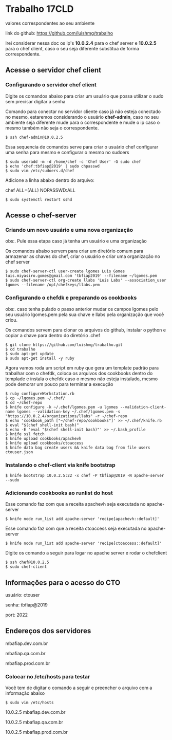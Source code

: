 # Trabalho 17CLD
valores correspondentes ao seu ambiente

link do github: https://github.com/luishmg/trabalho

Irei considerar nessa doc os ip's **10.0.2.4** para o chef server
e **10.0.2.5** para o chef client, caso o seu seja diferente substitua
de forma correspondente.

## Acesse o servidor chef client
### Configurando o servidor chef client 
Digite os comandos abaixo para criar um usuário que possa utilizar o sudo sem precisar digitar a senha

Comando para conectar no servidor cliente caso já não esteja conectado no mesmo, estaremos considerando
o usuário **chef-admin**, caso no seu ambiente seja diferente mude para o correspondente e mude o ip caso
o mesmo também não seja o correspondente.

    $ ssh chef-admin@10.0.2.5

Essa sequencia de comandos serve para criar o usuário chef configurar uma senha para
mesmo e configurar o mesmo no sudoers

    $ sudo useradd -m -d /home/chef -c 'Chef User' -G sudo chef
    $ echo 'chef:tbfiap@2019' | sudo chpasswd
    $ sudo vim /etc/sudoers.d/chef

Adicione a linha abaixo dentro do arquivo:

chef ALL=(ALL) NOPASSWD:ALL

    $ sudo systemctl restart sshd

## Acesse o chef-server
### Criando um novo usuário e uma nova organização
obs:. Pule essa etapa caso já tenha um usuário e uma organização

Os comandos abaixo servem para criar um diretório comum para armazenar as chaves do chef,
criar o usuário e criar uma organização no chef server

    $ sudo chef-server-ctl user-create lgomes Luis Gomes luis.miyasiro.gomes@gmail.com 'tbfiap2019' --filename ~/lgomes.pem
    $ sudo chef-server-ctl org-create llabs 'Luis Labs' --association_user lgomes --filename /opt/chefkeys/llabs.pem

### Configurando o chefdk e preparando os cookbooks
obs:. caso tenha pulado o passo anterior mudar os campos lgomes pelo seu usuário lgomes.pem
pela sua chave e llabs pela organização que você criou.

Os comandos servem para clonar os arquivos do github, instalar
o python e copiar a chave para dentro do diretório .chef

    $ git clone https://github.com/luishmg/trabalho.git 
    $ cd trabalho
    $ sudo apt-get update
    $ sudo apt-get install -y ruby

Agora vamos roda um script em ruby que gera um template padrão 
para trabalhar com o chefdk, coloca os arquivos dos cookbooks
dentro do templade e instala o chefdk caso o mesmo não esteja instalado, 
mesmo pode demorar um pouco para terminar a execução

    $ ruby configureWorkstation.rb
    $ cp ~/lgomes.pem ~/.chef/
    $ cd ~/chef-repo
    $ knife configure -k ~/.chef/lgomes.pem -u lgomes --validation-client-name lgomes --validation-key ~/.chef/lgomes.pem -s "https://10.0.2.4/organizations/llabs" -r ~/chef-repo
    $ echo 'cookbook_path ["~/chef-repo/cookbooks"]' >> ~/.chef/knife.rb
    $ eval "$(chef shell-init bash)"
    $ echo -E 'eval "$(chef shell-init bash)"' >> ~/.bash_profile
    $ knife ssl fetch
    $ knife upload cookbooks/apachevh
    $ knife upload cookbooks/ctoaccess
    $ knife data bag create users && knife data bag from file users ctouser.json

### Instalando o chef-client via knife bootstrap

    $ knife bootstrap 10.0.2.5:22 -x chef -P tbfiap@2019 -N apache-server --sudo

### Adicionando cookbooks ao runlist do host

Esse comando faz com que a receita apachevh seja executada no apache-server

    $ knife node run_list add apache-server 'recipe[apachevh::default]'

Esse comando faz com que a receita ctoaccess seja executada no apache-server

    $ knife node run_list add apache-server 'recipe[ctoaccess::default]'

Digite os comando a seguir para logar no apache server e rodar o chefclient

    $ ssh chef@10.0.2.5
    $ sudo chef-client

## Informações para o acesso do CTO
usuário: ctouser

senha: tbfiap@2019

port: 2022

## Endereços dos servidores
mbafiap.dev.com.br

mbafiap.qa.com.br

mbafiap.prod.com.br

### Colocar no /etc/hosts para testar
Você tem de digitar o comando a seguir e preencher o arquivo com a informação abaixo

    $ sudo vim /etc/hosts

10.0.2.5 mbafiap.dev.com.br 

10.0.2.5 mbafiap.qa.com.br 

10.0.2.5 mbafiap.prod.com.br 
